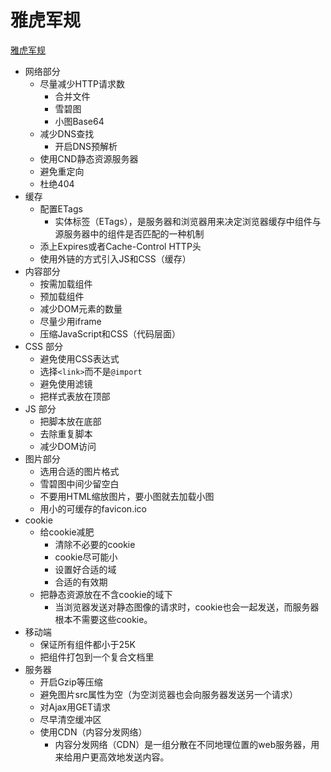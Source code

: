 # 雅虎军规

[雅虎军规](https://developer.yahoo.com/performance/rules.html?guccounter=1)

 - 网络部分
   - 尽量减少HTTP请求数
     - 合并文件
     - 雪碧图
     - 小图Base64
   - 减少DNS查找
     - 开启DNS预解析
   - 使用CND静态资源服务器
   - 避免重定向
   - 杜绝404
 - 缓存
   - 配置ETags
     - 实体标签（ETags），是服务器和浏览器用来决定浏览器缓存中组件与源服务器中的组件是否匹配的一种机制
   - 添上Expires或者Cache-Control HTTP头
   - 使用外链的方式引入JS和CSS（缓存）
 - 内容部分
   - 按需加载组件
   - 预加载组件
   - 减少DOM元素的数量
   - 尽量少用iframe
   - 压缩JavaScript和CSS（代码层面）
 - CSS 部分
   - 避免使用CSS表达式
   - 选择`<link>`而不是`@import`
   - 避免使用滤镜
   - 把样式表放在顶部
 - JS 部分
   - 把脚本放在底部
   - 去除重复脚本
   - 减少DOM访问
 - 图片部分
   - 选用合适的图片格式
   - 雪碧图中间少留空白
   - 不要用HTML缩放图片，要小图就去加载小图
   - 用小的可缓存的favicon.ico
 - cookie
   - 给cookie减肥
     - 清除不必要的cookie
     - cookie尽可能小
     - 设置好合适的域
     - 合适的有效期
   - 把静态资源放在不含cookie的域下
     - 当浏览器发送对静态图像的请求时，cookie也会一起发送，而服务器根本不需要这些cookie。
 - 移动端
   - 保证所有组件都小于25K
   - 把组件打包到一个复合文档里
 - 服务器
   - 开启Gzip等压缩
   - 避免图片src属性为空（为空浏览器也会向服务器发送另一个请求）
   - 对Ajax用GET请求
   - 尽早清空缓冲区
   - 使用CDN（内容分发网络）
     - 内容分发网络（CDN）是一组分散在不同地理位置的web服务器，用来给用户更高效地发送内容。

